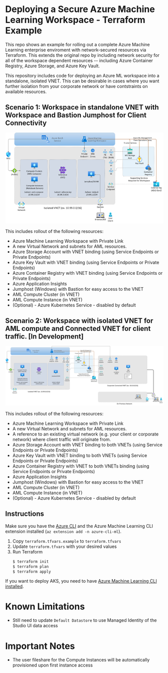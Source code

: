 # Deploying a Secure Azure Machine Learning Workspace - Terraform Example
This repo shows an example for rolling out a complete Azure Machine Learning enterprise enviroment with network-secured resources via Terraform. This extends the original repo by including network security for all of the workspace dependent resources -- including Azure Container Registry, Azure Storage, and Azure Key Vault. 

This repository includes code for deploying an Azure ML workspace into a standalone, isolated VNET. This can be desirable in cases where you want further isolation from your corporate network or have contstraints on available resources. 

## Scenario 1: Workspace in standalone VNET with Workspace and Bastion Jumphost for Client Connectivity
![Deployed resources](media/secure_workspace_with_standalone_vnet.png "Deployed resources")

This includes rollout of the following resources:

* Azure Machine Learning Workspace with Private Link
* A new Virtual Network and subnets for AML resources.
* Azure Storage Account with VNET binding (using Service Endpoints or Private Endpoints)
* Azure Key Vault with VNET binding (using Service Endpoints or Private Endpoints)
* Azure Container Registry with VNET binding (using Service Endpoints or Private Endpoints)
* Azure Application Insights
* Jumphost (Windows) with Bastion for easy access to the VNET
* AML Compute Cluster (in VNET)
* AML Compute Instance (in VNET)
* (Optional) - Azure Kubernetes Service - disabled by default

## Scenario 2: Workspace with isolated VNET for AML compute and Connected VNET for client traffic. [In Development]
![Deployed resources](media/secure_workspace_with_dual_private_endpoints.png "Deployed resources")

This includes rollout of the following resources:

* Azure Machine Learning Workspace with Private Link
* A new Virtual Network and subnets for AML resources.
* A reference to an existing virtual network (e.g. your client or corporate network) where client traffic will originate from. 
* Azure Storage Account with VNET binding to both VNETs (using Service Endpoints or Private Endpoints)
* Azure Key Vault with VNET binding to both VNETs (using Service Endpoints or Private Endpoints)
* Azure Container Registry with VNET to both VNETs  binding (using Service Endpoints or Private Endpoints)
* Azure Application Insights
* Jumphost (Windows) with Bastion for easy access to the VNET
* AML Compute Cluster (in VNET)
* AML Compute Instance (in VNET)
* (Optional) - Azure Kubernetes Service - disabled by default


## Instructions
Make sure you have the [Azure CLI](https://docs.microsoft.com/en-us/cli/azure/install-azure-cli) and the Azure Machine Learning CLI extension installed (`az extension add -n azure-cli-ml`).

1. Copy `terraform.tfvars.example` to `terraform.tfvars`
1. Update `terraform.tfvars` with your desired values
2. Run Terraform
    ```console
    $ terraform init
    $ terraform plan
    $ terraform apply
    ```

If you want to deploy AKS, you need to have [Azure Machine Learning CLI installed](https://docs.microsoft.com/en-us/azure/machine-learning/reference-azure-machine-learning-cli).

# Known Limitations

* Still need to update `Default Datastore` to use Managed Identity of the Studio UI data access

# Important Notes

* The user fileshare for the Compute Instances will be automatically provisioned upon first instance access